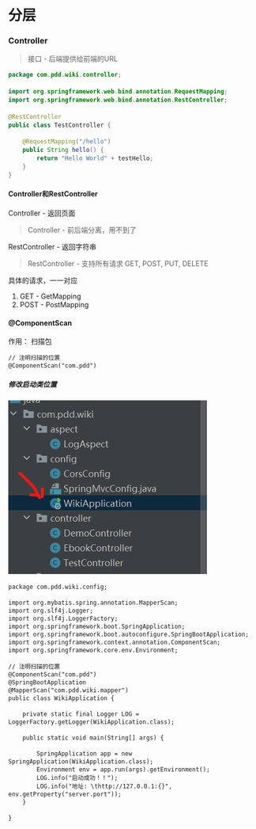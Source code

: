 # 分层

### Controller

> 接口  - 后端提供给前端的URL

```java
package com.pdd.wiki.controller;

import org.springframework.web.bind.annotation.RequestMapping;
import org.springframework.web.bind.annotation.RestController;

@RestController
public class TestController {

    @RequestMapping("/hello")
    public String hello() {
        return "Hello World" + testHello;
    }
}
```

#### Controller和RestController

Controller - 返回页面

> Controller - 前后端分离，用不到了

RestController - 返回字符串

> RestController  - 支持所有请求 GET, POST, PUT, DELETE

具体的请求，一一对应

1. GET - GetMapping
2. POST - PostMapping



#### @ComponentScan

作用： 扫描包

```
// 注明扫描的位置
@ComponentScan("com.pdd")
```



##### 修改启动类位置

![改变启动类位置](../img/scan.png)

```
package com.pdd.wiki.config;

import org.mybatis.spring.annotation.MapperScan;
import org.slf4j.Logger;
import org.slf4j.LoggerFactory;
import org.springframework.boot.SpringApplication;
import org.springframework.boot.autoconfigure.SpringBootApplication;
import org.springframework.context.annotation.ComponentScan;
import org.springframework.core.env.Environment;

// 注明扫描的位置
@ComponentScan("com.pdd")
@SpringBootApplication
@MapperScan("com.pdd.wiki.mapper")
public class WikiApplication {

    private static final Logger LOG = LoggerFactory.getLogger(WikiApplication.class);

    public static void main(String[] args) {

        SpringApplication app = new SpringApplication(WikiApplication.class);
        Environment env = app.run(args).getEnvironment();
        LOG.info("启动成功！！");
        LOG.info("地址: \thttp://127.0.0.1:{}", env.getProperty("server.port"));
    }

}
```


